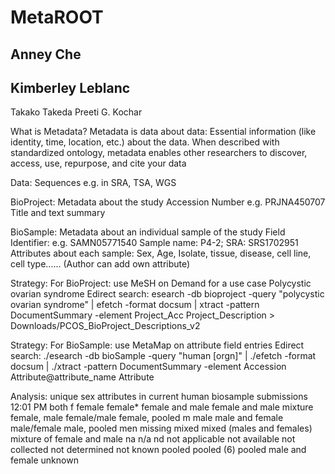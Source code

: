 
# MetaROOT
## Anney Che
## Kimberley Leblanc
Takako Takeda
Preeti G. Kochar

What is Metadata?
Metadata is data about data: 
Essential information (like identity, time, location, etc.) about the data. 
When described with standardized ontology, metadata enables other researchers to discover, access, use, repurpose, and cite your data 

Data: Sequences e.g. in SRA, TSA, WGS

BioProject: Metadata about the study
Accession Number e.g. PRJNA450707
Title and text summary  

BioSample: Metadata about an individual sample of the study
Field Identifier: e.g. SAMN05771540 Sample name: P4-2; SRA: SRS1702951
Attributes about each sample: Sex, Age, Isolate, tissue, disease, cell line, cell type......
(Author can add own attribute)

Strategy: 
For BioProject: use MeSH on Demand for a use case 
Polycystic ovarian syndrome
Edirect search: esearch -db bioproject -query "polycystic ovarian syndrome" | efetch -format docsum | xtract -pattern DocumentSummary -element Project_Acc Project_Description > Downloads/PCOS_BioProject_Descriptions_v2

Strategy:
For BioSample: use MetaMap on attribute field entries
Edirect search: ./esearch -db bioSample -query "human [orgn]" | ./efetch -format docsum | ./xtract -pattern DocumentSummary -element Accession Attribute@attribute_name Attribute

Analysis:
unique sex attributes in current human biosample  submissions
12:01 PM
both
f
female
female*
female and male
female and male mixture
female, male
female/male
female, pooled
m
male
male and female
male/female
male, pooled
men
missing
mixed
mixed (males and females)
mixture of female and male
na
n/a
nd
not applicable
not available
not collected
not determined
not known
pooled
pooled (6)
pooled male and female
unknown
